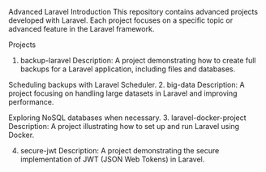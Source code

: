 Advanced Laravel
Introduction
This repository contains advanced projects developed with Laravel. Each project focuses on a specific topic or advanced feature in the Laravel framework.

Projects
1. backup-laravel
Description: A project demonstrating how to create full backups for a Laravel application, including files and databases.

Scheduling backups with Laravel Scheduler.
2. big-data
Description: A project focusing on handling large datasets in Laravel and improving performance.

Exploring NoSQL databases when necessary.
3. laravel-docker-project
Description: A project illustrating how to set up and run Laravel using Docker.


4. secure-jwt
Description: A project demonstrating the secure implementation of JWT (JSON Web Tokens) in Laravel.

